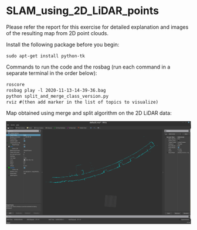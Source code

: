 # SLAM_using_2D_LiDAR_points   

Please refer the report for this exercise for detailed explanation and images of the resulting map from 2D point clouds.   

Install the following package before you begin:
```
sudo apt-get install python-tk
```
Commands to run the code and the rosbag (run each command in a separate terminal in the order below):   
```
roscore
rosbag play -l 2020-11-13-14-39-36.bag
python split_and_merge_class_version.py
rviz #(then add marker in the list of topics to visualize)
```
Map obtained using merge and split algorithm on the 2D LiDAR data:   

 ![alt text](./map_geometric_rotated_matches.png?raw=true "Parameters")
